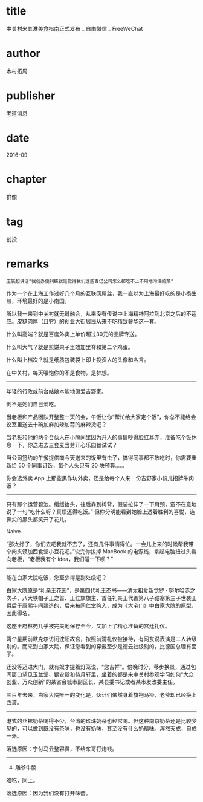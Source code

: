 # title
中关村米其淋美食指南正式发布 _ 自由微信 _ FreeWeChat

# author
木村拓周

# publisher
老道消息

# date
2016-09

# chapter
群像

# tag
创投

# remarks
`庄辰超讲话"我创办便利蜂就是觉得我们这些百亿公司怎么都吃不上不用地沟油的菜"`

作为一个在上海工作过好几个月的互联网屌丝，我一直以为上海最好吃的是小杨生煎，环境最好的是小南国。



所以我一来到中关村就无缝融合，从来没有传说中上海精神阿拉到北京之后的不适应。皮糙肉厚（且穷）的创业大街居民从来不吃精致奢华这一套。



什么叫高端？就是百度外卖上单价超过30元的品牌专送。

什么叫大气？就是煎饼果子里敢加里脊和第二个鸡蛋。

什么叫上档次？就是纸质包装袋上印上投资人的头像和名言。



在中关村，每天喂饱你的不是食物，是梦想。

---


年轻的行政或前台姑娘本能地偏爱吉野家。



倒不是她们自己爱吃。



当老板和产品团队开整整一天的会，午饭让你“帮忙给大家定个饭”，你总不能给会议室里送去十碗加麻加辣加蒜的麻辣烫吧？



当老板和他的两个合伙人在小隔间里因为开人的事情吵得脸红耳赤，准备吃个饭休息一下，你送进去三套麦当劳开心乐园餐试试？



当公司签约的午餐提供商今天送来的饭里有虫子，搞得同事都不敢吃时，你需要重新给 50 个同事订饭，每个人头只有 20 块预算......



你会选外卖 App 上那些黑作坊外卖，还是给每个人来一份吉野家小份儿招牌牛肉饭？

---


只有那个运营碧池。缓缓抬头，往后靠到椅背，假装拉伸了一下肩颈，蛮不在意地说了一句“吃什么呀？真烦还得吃饭。” 但你分明能看到她脸上透着胜利的喜悦，连鼻尖的黑头都笑开了花儿。



Naive.



“那太好了，你们去吧我就不去了，还有几件事情得忙。一会儿上来的时候帮我带个肉夹馍加西食堂小豆花吧。”说完你拔掉 MacBook 的电源线，拿起电脑扭过头看向老板，“老板我有个 idea，我们碰一下呗？”

---


能在白家大院吃饭，您至少得是副处级吧？



白家大院原是“礼亲王花园”，是第四代礼王杰书——清太祖爱新觉罗 · 努尔哈赤之次子、八大铁帽子王之首、正红旗旗主、首任礼亲王代善第八子祜塞第三子世袭王爵后于康熙年间建造的，后来被同仁堂购入，成为《大宅门》中白家大院的原型，因此得名。



这座王府林苑几乎被完美地保存至今，又加上了精心准备的宫廷礼仪。



两个星期前默克尔访问沈阳故宫，按照前清礼仪被接待，有网友说表演是二人转级别的。而来到白家大院，保证您看到的穿戴至少是德云社级别的，比德国总理有面子。



还没等迈进大门，就有奴才提着灯笼说，“您吉祥”。傍晚时分，移步换景，通过包间窗口望见玉兰堂、银安殿和待月轩里，坐着的都是来中关村参观学习如何“大众创业、万众创新”的某省会城市副区长、某县委书记或者某市发改委主任。



三百年去来，白家大院唯一的变化是，伙计们依然身着旗袍马褂，老爷却已经换上西装。

---


港式的丝袜奶茶喝得不少，台湾的珍珠奶茶也经常喝。但这种南京奶茶还是比较少见的，可以做到既没有茶味，也没有奶味，甚至没有什么奶精味。浑然天成，自成一派。



落选原因：宁付马云整容费，不给东哥打炮钱。

---

4. 雕爷牛腩

难吃，同上。

落选原因：因为我们没有打开味蕾。
